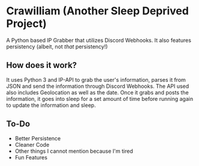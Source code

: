 # Crawilliam (Another Sleep Deprived Project)
A Python based IP Grabber that utilizes Discord Webhooks.
It also features persistency (albeit, not *that* persistency!) 

## How does it work?
It uses Python 3 and IP-API to grab the user's information, parses it from JSON and send the information through Discord Webhooks.
The API used also includes Geolocation as well as the date. Once it grabs and posts the information, it goes into sleep for a set amount of time
before running again to update the information and sleep. 

## To-Do
* Better Persistence
* Cleaner Code
* Other things I cannot mention because I'm tired
* Fun Features
